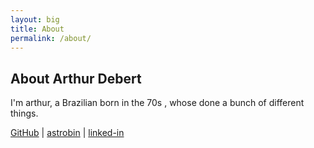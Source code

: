 ```yaml
---
layout: big
title: About
permalink: /about/
---
```


## About Arthur Debert

I'm arthur, a Brazilian born in the 70s , whose done a bunch of different
things.

[GitHub](https://github.com/arthur-debert) |
[astrobin](https://www.astrobin.com/users/adebert/) |
[linked-in](https://www.linkedin.com/in/arthurdebert/)
